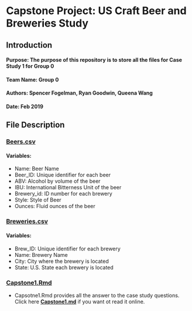 # Capstone Project: US Craft Beer and Breweries Study
## **Introduction**
#### Purpose: The purpose of this repository is to store all the files for Case Study 1 for Group 0
#### Team Name: Group 0
#### Authors: Spencer Fogelman, Ryan Goodwin, Queena Wang
#### Date: Feb 2019
## **File Description**
### **[Beers.csv](Beers.csv)**
#### Variables:
* Name: Beer Name
* Beer_ID:  Unique identifier for each beer
* ABV:  Alcohol by volume of the beer
* IBU:  International Bitterness Unit of the beer
* Brewery_id:  ID number for each brewery
* Style: Style of Beer
* Ounces:  Fluid ounces of the beer
### **[Breweries.csv](Breweries.csv)**  
#### Variables:
* Brew_ID:  Unique identifier for each brewery
* Name:  Brewery Name
* City:  City where the brewery is located
* State:  U.S. State each brewery is located
### **[Capstone1.Rmd](Capstone1.Rmd)**  
* Capsotne1.Rmd provides all the answer to the case study questions. Click here **[Capstone1.md](Capstone1.md)** if you want ot read it online. 

